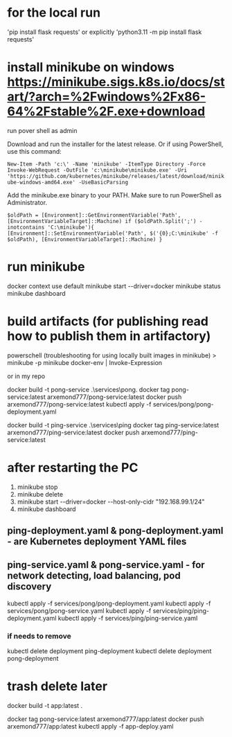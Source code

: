 # for the local run
'pip install flask requests'
or explicitly 
'python3.11 -m pip install flask requests'

# install minikube on windows https://minikube.sigs.k8s.io/docs/start/?arch=%2Fwindows%2Fx86-64%2Fstable%2F.exe+download

run pover shell as admin

Download and run the installer for the latest release.
Or if using PowerShell, use this command:

`New-Item -Path 'c:\' -Name 'minikube' -ItemType Directory -Force
Invoke-WebRequest -OutFile 'c:\minikube\minikube.exe' -Uri 'https://github.com/kubernetes/minikube/releases/latest/download/minikube-windows-amd64.exe' -UseBasicParsing`

Add the minikube.exe binary to your PATH.
Make sure to run PowerShell as Administrator.

`$oldPath = [Environment]::GetEnvironmentVariable('Path', [EnvironmentVariableTarget]::Machine)
if ($oldPath.Split(';') -inotcontains 'C:\minikube'){
[Environment]::SetEnvironmentVariable('Path', $('{0};C:\minikube' -f $oldPath), [EnvironmentVariableTarget]::Machine)
}`

# run minikube
docker context use default
minikube start --driver=docker
minikube status
minikube dashboard

# build artifacts (for publishing read how to publish them in artifactory)
powerschell (troubleshooting for using locally built images in minikube) > minikube -p minikube docker-env | Invoke-Expression

or in my repo

docker build -t pong-service .\services\pong\.
docker tag pong-service:latest arxemond777/pong-service:latest
docker push arxemond777/pong-service:latest
kubectl apply -f services/pong/pong-deployment.yaml

docker build -t ping-service .\services\ping
docker tag ping-service:latest arxemond777/ping-service:latest
docker push arxemond777/ping-service:latest

# after restarting the PC
1) minikube stop
2) minikube delete
3) minikube start --driver=docker --host-only-cidr "192.168.99.1/24"
4) minikube dashboard


## ping-deployment.yaml & pong-deployment.yaml - are Kubernetes deployment YAML files
## ping-service.yaml & pong-service.yaml - for network detecting, load balancing, pod discovery
kubectl apply -f services/pong/pong-deployment.yaml
kubectl apply -f services/pong/pong-service.yaml
kubectl apply -f services/ping/ping-deployment.yaml
kubectl apply -f services/ping/ping-service.yaml

### if needs to remove
kubectl delete deployment ping-deployment
kubectl delete deployment pong-deployment




# trash delete later
docker build -t app:latest .

docker tag pong-service:latest arxemond777/app:latest
docker push arxemond777/app:latest
kubectl apply -f app-deploy.yaml








